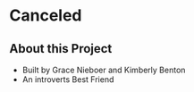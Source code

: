 # Canceled

## About this Project
- Built by Grace Nieboer and Kimberly Benton
- An introverts Best Friend




<!-- hayden's relational table: -->
<!-- followers = db.Table('followers',
    db.Column('follower_id', db.Integer, db.ForeignKey('users.id')),
    db.Column('followee_id', db.Integer, db.ForeignKey('users.id'))
) -->



